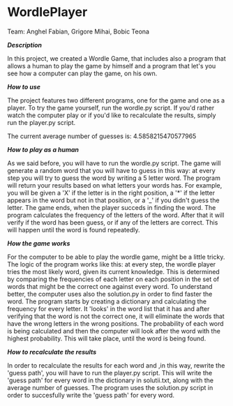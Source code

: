# WordlePlayer
Team: Anghel Fabian, Grigore Mihai, Bobic Teona

***Description***

In this project, we created a Wordle Game, that includes also a program that allows a human to play the game by himself and a program that let's you see how a computer can play the game, on his own. 

***How to use***

The project features two different programs, one for the game and one as a player. To try the game yourself, run the wordle.py script. If you'd rather watch the computer play or if you'd like to recalculate the results, simply run the player.py script. 

The current average number of guesses is: 4.5858215470577965

***How to play as a human***

As we said before, you will have to run the wordle.py script. The game will generate a random word that you will have to guess in this way: at every step you will try to guess the word by writing a 5 letter word. The program will return your results based on what letters your words has. For example, you will be given a 'X' if the letter is in the right position, a '*' if the letter appears in the word but not in that position, or a '_' if you didn't guess the letter. The game ends, when the player succeds in finding the word.
The program calculates the frequency of the letters of the word. After that it will verify if the word has been guess, or if any of the letters are correct. This will happen until the word is found repeatedly.

***How the game works***

For the computer to be able to play the wordle game, might be a little tricky. The logic of the program works like this: at every step, the wordle player tries the most likely word, given its current knowledge. This is determined by comparing the frequencies of each letter on each position in the set of words that might be the correct one against every word. To understand better, the computer uses also the solution.py in order to find faster the word. 
The program starts by creating a dictionary and calculating the frequency for every letter. It 'looks' in the word list that it has and after verifying that the word is not the correct one, it will eliminate the words that have the wrong letters in the wrong positions. The probability of each word is being calculated and then the computer will look after the word with the highest probability. This will take place, until the word is being found. 

***How to recalculate the results***

In order to recalculate the results for each word and ,in this way, rewrite the 'guess path', you will have to run the player.py script. This will write the 'guess path' for every word in the dictionary in solutii.txt, along with the average number of guesses. The program uses the solution.py script in order to succesfully write the 'guess path' for every word.


